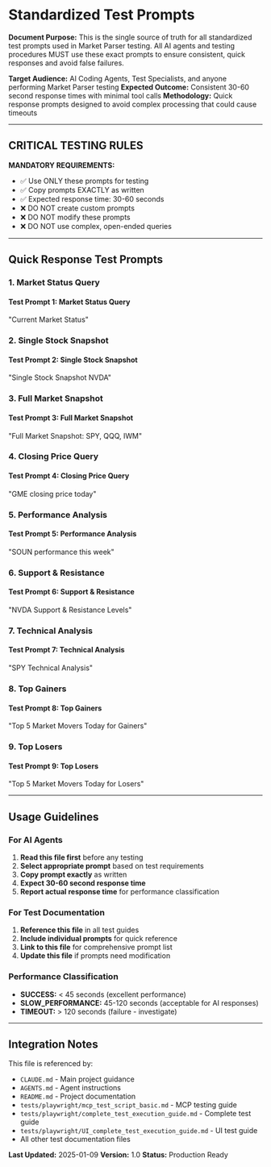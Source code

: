 # Standardized Test Prompts

**Document Purpose:** This is the single source of truth for all
standardized test prompts used in Market Parser testing. All AI agents
and testing procedures MUST use these exact prompts to ensure
consistent, quick responses and avoid false failures.

**Target Audience:** AI Coding Agents, Test Specialists, and anyone
performing Market Parser testing
**Expected Outcome:** Consistent 30-60 second response times with minimal
tool calls
**Methodology:** Quick response prompts designed to avoid complex
processing that could cause timeouts

---

## CRITICAL TESTING RULES

**MANDATORY REQUIREMENTS:**

- ✅ Use ONLY these prompts for testing
- ✅ Copy prompts EXACTLY as written
- ✅ Expected response time: 30-60 seconds
- ❌ DO NOT create custom prompts
- ❌ DO NOT modify these prompts
- ❌ DO NOT use complex, open-ended queries

---

## Quick Response Test Prompts

### 1. Market Status Query

#### Test Prompt 1: Market Status Query

"Current Market Status"

### 2. Single Stock Snapshot

#### Test Prompt 2: Single Stock Snapshot

"Single Stock Snapshot NVDA"

### 3. Full Market Snapshot

#### Test Prompt 3: Full Market Snapshot

"Full Market Snapshot: SPY, QQQ, IWM"

### 4. Closing Price Query

#### Test Prompt 4: Closing Price Query

"GME closing price today"

### 5. Performance Analysis

#### Test Prompt 5: Performance Analysis

"SOUN performance this week"

### 6. Support & Resistance

#### Test Prompt 6: Support & Resistance

"NVDA Support & Resistance Levels"

### 7. Technical Analysis

#### Test Prompt 7: Technical Analysis

"SPY Technical Analysis"

### 8. Top Gainers

#### Test Prompt 8: Top Gainers

"Top 5 Market Movers Today for Gainers"

### 9. Top Losers

#### Test Prompt 9: Top Losers

"Top 5 Market Movers Today for Losers"

---

## Usage Guidelines

### For AI Agents

1. **Read this file first** before any testing
2. **Select appropriate prompt** based on test requirements
3. **Copy prompt exactly** as written
4. **Expect 30-60 second response time**
5. **Report actual response time** for performance classification

### For Test Documentation

1. **Reference this file** in all test guides
2. **Include individual prompts** for quick reference
3. **Link to this file** for comprehensive prompt list
4. **Update this file** if prompts need modification

### Performance Classification

- **SUCCESS:** < 45 seconds (excellent performance)
- **SLOW_PERFORMANCE:** 45-120 seconds (acceptable for AI responses)
- **TIMEOUT:** > 120 seconds (failure - investigate)

---

## Integration Notes

This file is referenced by:

- `CLAUDE.md` - Main project guidance
- `AGENTS.md` - Agent instructions
- `README.md` - Project documentation
- `tests/playwright/mcp_test_script_basic.md` - MCP testing guide
- `tests/playwright/complete_test_execution_guide.md` - Complete test
  guide
- `tests/playwright/UI_complete_test_execution_guide.md` - UI test guide
- All other test documentation files

**Last Updated:** 2025-01-09
**Version:** 1.0
**Status:** Production Ready

